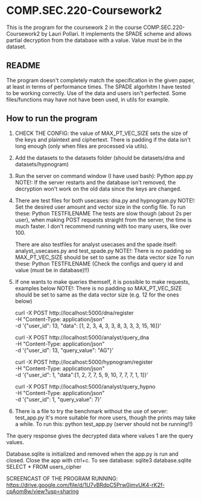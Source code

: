 # COMP.SEC.220-Coursework2
This is the program for the coursework 2 in the course COMP.SEC.220-Coursework2 by Lauri Pollari.
It implements the SPADE scheme and allows partial decryption from the database with a value. Value must be in the dataset.

## README
The program doesn't completely match the specification in the given paper, at least in terms of performance times.
The SPADE algorhitm I have tested to be working correctly. Use of the data and users isn't perfected.
Some files/functions may have not have been used, in utils for example.

## How to run the program
1. CHECK THE CONFIG: the value of MAX_PT_VEC_SIZE sets the size of the keys and plaintext and ciphertext. 
   There is padding if the data isn't long enough (only when files are processed via utils).

2. Add the datasets to the datasets folder (should be datasets/dna and datasets/hypnogram)

3. Run the server on command window (I have used bash): Python app.py
   NOTE!: If the server restarts and the database isn't removed, the decryption won't work on the old data since the keys are changed.

4. There are test files for both usecases: dna.py and hypnogram.py
   NOTE!: Set the desired user amount and vector size in the config file.
    To run these: Python TESTFILENAME
    The tests are slow though (about 2s per user), when making POST requests straight from the server, the time is much faster.
    I don't recommend running with too many users, like over 100.

   There are also testfiles for analyst usecases and the spade itself: analyst_usecases.py and test_spade.py
   NOTE!: There is no padding so MAX_PT_VEC_SIZE should be set to same as the data vector size
    To run these: Python TESTFILENAME   (Check the configs and query id and value (must be in database)!!)

5. If one wants to make queries themself, it is possible to make requests, examples below 
   NOTE!: There is no padding so MAX_PT_VEC_SIZE should be set to same as the data vector size (e.g. 12 for the ones below)

    curl -X POST http://localhost:5000/dna/register \
     -H "Content-Type: application/json" \
     -d '{"user_id": 13, "data": [1, 2, 3, 4, 3, 3, 8, 3, 3, 3, 15, 16]}'

    curl -X POST http://localhost:5000/analyst/query_dna \
     -H "Content-Type: application/json" \
     -d '{"user_id": 13, "query_value": "AG"}'

    curl -X POST http://localhost:5000/hypnogram/register \
     -H "Content-Type: application/json" \
     -d '{"user_id": 1, "data":[1, 2, 7, 7, 5, 9, 10, 7, 7, 7, 1, 1]}'

    curl -X POST http://localhost:5000/analyst/query_hypno \
     -H "Content-Type: application/json" \
     -d '{"user_id": 1, "query_value": 7}'

6. There is a file to try the benchmark without the use of server: test_app.py
   It's more suitable for more users, though the prints may take a while.
   To run this: python test_app.py   (server should not be running!!)

  The query response gives the decrypted data where values 1 are the query values.

Database.sqlite is initialized and removed when the app.py is run and closed. Close the app with ctrl+c.
To see database: sqlite3 database.sqlite
                 SELECT * FROM users_cipher

SCREENCAST OF THE PROGRAM RUNNING: https://drive.google.com/file/d/1U7vBRdpC5Prw0jmvUK4-rK2f-cpAom8w/view?usp=sharing
